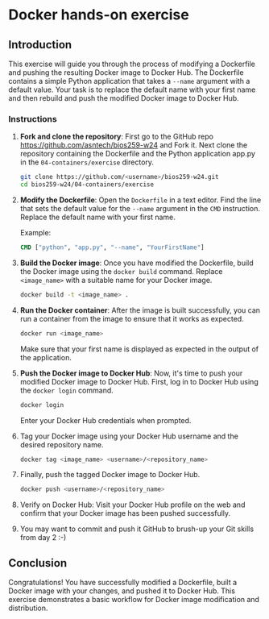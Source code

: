 # Docker hands-on exercise

## Introduction

This exercise will guide you through the process of modifying a Dockerfile and pushing the resulting Docker image to Docker Hub. The Dockerfile contains a simple Python application that takes a ``--name`` argument with a default value. Your task is to replace the default name with your first name and then rebuild and push the modified Docker image to Docker Hub.

### Instructions

1. **Fork and clone the repository**: First go to the GitHub repo https://github.com/asntech/bios259-w24 and Fork it. Next clone the repository containing the Dockerfile and the Python application app.py in the `04-containers/exercise` directory.

    ```bash
    git clone https://github.com/<username>/bios259-w24.git
    cd bios259-w24/04-containers/exercise
    ```

2. **Modify the Dockerfile**: Open the `Dockerfile` in a text editor. Find the line that sets the default value for the `--name` argument in the `CMD` instruction. Replace the default name with your first name.

    Example:

    ```Dockerfile
    CMD ["python", "app.py", "--name", "YourFirstName"]
    ```

3. **Build the Docker image**: Once you have modified the Dockerfile, build the Docker image using the `docker build` command. Replace `<image_name>` with a suitable name for your Docker image.

    ```bash
    docker build -t <image_name> .
    ```

4. **Run the Docker container**: After the image is built successfully, you can run a container from the image to ensure that it works as expected.

    ```bash
    docker run <image_name>
    ```

    Make sure that your first name is displayed as expected in the output of the application.

5. **Push the Docker image to Docker Hub**: Now, it's time to push your modified Docker image to Docker Hub. First, log in to Docker Hub using the `docker login` command.

    ```bash
    docker login
    ```

    Enter your Docker Hub credentials when prompted.

6. Tag your Docker image using your Docker Hub username and the desired repository name.

    ```bash
    docker tag <image_name> <username>/<repository_name>
    ```

7. Finally, push the tagged Docker image to Docker Hub.

    ```bash
    docker push <username>/<repository_name>
    ```

8. Verify on Docker Hub: Visit your Docker Hub profile on the web and confirm that your Docker image has been pushed successfully.

9. You may want to commit and push it GitHub to brush-up your Git skills from day 2 :-)

## Conclusion

Congratulations! You have successfully modified a Dockerfile, built a Docker image with your changes, and pushed it to Docker Hub. This exercise demonstrates a basic workflow for Docker image modification and distribution.
